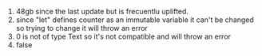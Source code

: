 1. 48gb since the last update but is frecuentlu uplifted.
2. since "let" defines counter as an immutable variable it can't be changed so trying to change it will throw an error
3.  0 is not of type Text so it's not compatible and will throw an error
4. false